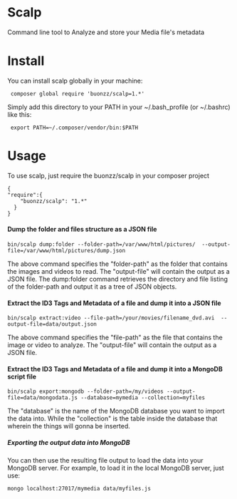 Scalp
=====

Command line tool to Analyze and store your Media file's metadata 

Install
=======

You can install scalp globally in your machine:

     composer global require 'buonzz/scalp=1.*'

Simply add this directory to your PATH in your ~/.bash_profile (or ~/.bashrc) like this:

     export PATH=~/.composer/vendor/bin:$PATH

Usage
=====

To use scalp, just require the buonzz/scalp in your composer project


    {
    "require":{
        "buonzz/scalp": "1.*"
      }
    }


#### Dump the folder and files structure as a JSON file


    bin/scalp dump:folder --folder-path=/var/www/html/pictures/  --output-file=/var/www/html/pictures/dump.json

The above command specifies the "folder-path" as the folder that contains the images and videos to read. The "output-file" will contain the output as a JSON file.  The dump:folder command retrieves the directory and file listing of the folder-path and output it as a tree of JSON objects.

#### Extract the ID3 Tags and Metadata of a file and dump it into a JSON file


    bin/scalp extract:video --file-path=/your/movies/filename_dvd.avi  --output-file=data/output.json

The above command specifies the "file-path" as the file that contains the image or video to analyze. The "output-file" will contain the output as a JSON file.

#### Extract the ID3 Tags and Metadata of a file and dump it into a MongoDB script file


    bin/scalp export:mongodb --folder-path=/my/videos --output-file=data/mongodata.js --database=mymedia --collection=myfiles


The "database" is the name of the MongoDB database you want to import the data into. While the "collection" is the table inside the database that wherein the things will gonna be inserted.


##### Exporting the output data into MongoDB

You can then use the resulting file output to load the data into your MongoDB server. For example, to load it in the local MongoDB server, just use:

    mongo localhost:27017/mymedia data/myfiles.js

